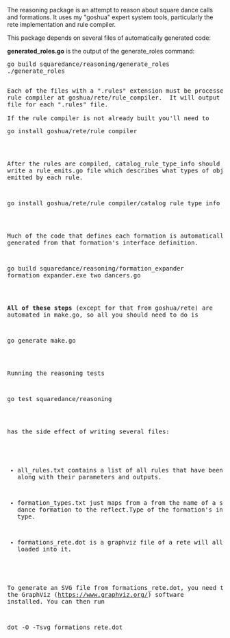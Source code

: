 The reasoning package is an attempt to reason about square dance calls
and formations.  It uses my "goshua" expert system tools, particularly
the rete implementation and rule compiler.

This package depends on several files of automatically generated code:

<b>generated_roles.go</b> is the output of the generate_roles command:

<pre>
go build squaredance/reasoning/generate_roles
./generate_roles
<pre>

Each of the files with a ".rules" extension must be processed by the
rule compiler at goshua/rete/rule_compiler.  It will output one ".go"
file for each ".rules" file.

If the rule compiler is not already built you'll need to
<pre>
go install goshua/rete/rule_compiler
</pre>

After the rules are compiled, catalog_rule_type_info should be run to
write a rule_emits.go file which describes what types of objects are
emitted by each rule.
<pre>
go install goshua/rete/rule_compiler/catalog_rule_type_info
</pre>


Much of the code that defines each formation is automatically
generated from that formation's interface definition.

<pre>
go build squaredance/reasoning/formation_expander
formation_expander.exe two_dancers.go
</pre>

<b>All of these steps</b> (except for that from goshua/rete)
are automated in make.go, so all you should need to do is

<pre>
go generate make.go
</pre>


Running the reasoning tests
<pre>
go test squaredance/reasoning
</pre>
has the side effect of writing several files:

* all_rules.txt contains a list of all rules that have been defined along with their parameters and outputs.

* formation_types.txt just maps from a from the name of a square dance formation to the reflect.Type of the formation's interface type.

* formations_rete.dot is a graphviz file of a rete will all rules loaded into it.

To generate an SVG file from formations_rete.dot, you need to have the
GraphViz (https://www.graphviz.org/) software installed.  You can then
run
<pre>
dot -O -Tsvg formations_rete.dot
</pre>
